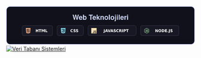 <link rel="stylesheet" type="text/css" href="Stil.css">

<p align="center">
	<a href="#">
		<div id="KodlamaDilleri"></div>
	</a>
	<br>
	<a href="#">
		<img src="Web Teknolojileri.svg" alt="Web Teknolojieri">
	</a>
	<br>
	<a href="#">
		<img src="Veri Tabanı Sistemleri.svg" alt="Veri Tabanı Sistemleri">
	</a>
</p>